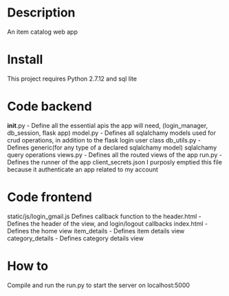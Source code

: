 # Description

An item catalog web app

# Install
This project requires Python 2.7.12 and sql lite

# Code backend

__init__.py - Define all the essential apis the app will need, (login_manager, db_session, flask app) 
model.py - Defines all sqlalchamy models used for crud operations, in addition to the flask login user class
db_utils.py - Defines generic(for any type of a declared sqlalchamy model) sqlalchamy query operations
views.py - Defines all the routed views of the app
run.py - Defines the runner of the app
client_secrets.json I purposly emptied this file because it authenticate an app related to my account

# Code frontend

static/js/login_gmail.js Defines callback function to the 
header.html - Defines the header of the view, and login/logout callbacks 
index.html - Defines the home view
item_details - Defines item details view
category_details - Defines category details view


# How to

Compile and run the run.py to start the server on localhost:5000

